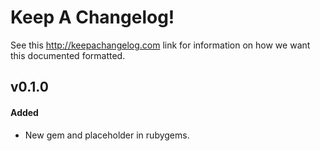 # Keep A Changelog!

See this http://keepachangelog.com link for information on how we want this documented formatted.

## v0.1.0

#### Added

* New gem and placeholder in rubygems.
